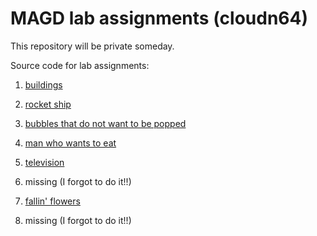 # MAGD lab assignments (cloudn64)

This repository will be private someday.

Source code for lab assignments:

01. [buildings](https://github.com/cloudn64/magd-stuff/blob/gh-pages/s24magd150lab01_cloudn64/sketch.js)

02. [rocket ship](https://github.com/cloudn64/magd-stuff/blob/gh-pages/s24magd150lab02_cloudn64/sketch.js)

03. [bubbles that do not want to be popped](https://github.com/cloudn64/magd-stuff/blob/gh-pages/s24magd150lab03_cloudn64/sketch.js)

04. [man who wants to eat](https://github.com/cloudn64/magd-stuff/blob/gh-pages/s24magd150lab04_cloudn64/sketch.js)

05. [television](https://github.com/cloudn64/magd-stuff/blob/gh-pages/s24magd150lab05_cloudn64/sketch.js)

06. missing (I forgot to do it!!)

07. [fallin' flowers](https://github.com/cloudn64/magd-stuff/blob/gh-pages/s24magd150lab07_cloudn64/sketch.js)

08. missing (I forgot to do it!!)
